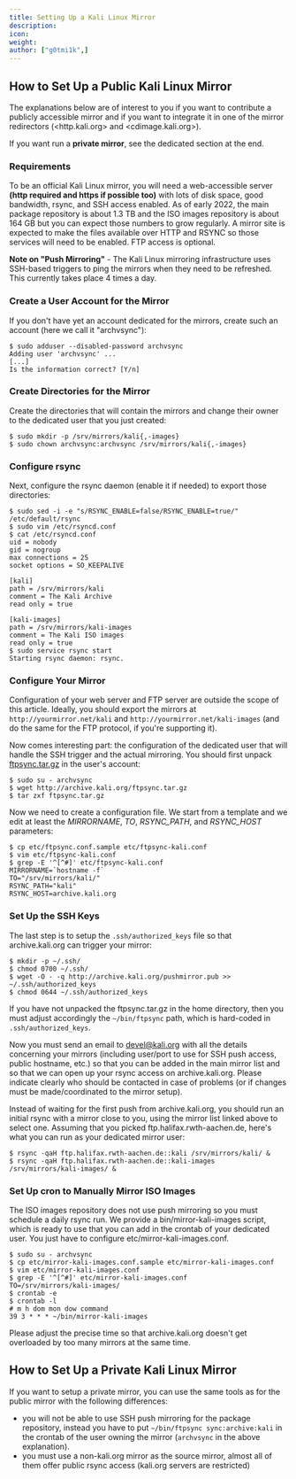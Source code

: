 ```yaml
---
title: Setting Up a Kali Linux Mirror
description:
icon:
weight:
author: ["g0tmi1k",]
---
```


## How to Set Up a Public Kali Linux Mirror

The explanations below are of interest to you if you want to contribute a publicly accessible mirror and if you want to integrate it in one of the mirror redirectors (<http.kali.org> and <cdimage.kali.org>).

If you want run a **private mirror**, see the dedicated section at the end.

### Requirements

<!--
  # Prevriously/historic values 
  ## Kali
  - 2022.1, the main package repository is about 1.3 TB
  - 2021.3, the main package repository is about 1.1 TB
  - 2021.1, the main package repository is about 1.1 TB
  - Early 2020, the main package repository is about 850 GB
  - 2015, the main package repository is about 450 GB

  ## Kali Images
  - 2022.1, the ISO images repository is about 164 GB
  - 2021.3, the ISO images repository is about 120 GB
  - 2021.1, the ISO images repository is about 84 GB
  - Early 2020, the ISO images repository is about 110 GB
  - 2015, the ISO images repository is about 50 GB
-->

To be an official Kali Linux mirror, you will need a web-accessible server **(http required and https if possible too)** with lots of disk space, good bandwidth, rsync, and SSH access enabled. As of early 2022, the main package repository is about 1.3 TB and the ISO images repository is about 164 GB but you can expect those numbers to grow regularly. A mirror site is expected to make the files available over HTTP and RSYNC so those services will need to be enabled. FTP access is optional.

**Note on "Push Mirroring"** - The Kali Linux mirroring infrastructure uses SSH-based triggers to ping the mirrors when they need to be refreshed. This currently takes place 4 times a day.

### Create a User Account for the Mirror

If you don't have yet an account dedicated for the mirrors, create such an account (here we call it "archvsync"):

```console
$ sudo adduser --disabled-password archvsync
Adding user 'archvsync' ...
[...]
Is the information correct? [Y/n]
```

### Create Directories for the Mirror

Create the directories that will contain the mirrors and change their owner to the dedicated user that you just created:

```console
$ sudo mkdir -p /srv/mirrors/kali{,-images}
$ sudo chown archvsync:archvsync /srv/mirrors/kali{,-images}
```

### Configure rsync

Next, configure the rsync daemon (enable it if needed) to export those directories:

```console
$ sudo sed -i -e "s/RSYNC_ENABLE=false/RSYNC_ENABLE=true/" /etc/default/rsync
$ sudo vim /etc/rsyncd.conf
$ cat /etc/rsyncd.conf
uid = nobody
gid = nogroup
max connections = 25
socket options = SO_KEEPALIVE

[kali]
path = /srv/mirrors/kali
comment = The Kali Archive
read only = true

[kali-images]
path = /srv/mirrors/kali-images
comment = The Kali ISO images
read only = true
$ sudo service rsync start
Starting rsync daemon: rsync.
```

### Configure Your Mirror

Configuration of your web server and FTP server are outside the scope of this article. Ideally, you should export the mirrors at `http://yourmirror.net/kali` and `http://yourmirror.net/kali-images` (and do the same for the FTP protocol, if you're supporting it).

Now comes interesting part: the configuration of the dedicated user that will handle the SSH trigger and the actual mirroring. You should first unpack [ftpsync.tar.gz](http://archive.kali.org/ftpsync.tar.gz) in the user's account:

```console
$ sudo su - archvsync
$ wget http://archive.kali.org/ftpsync.tar.gz
$ tar zxf ftpsync.tar.gz
```

Now we need to create a configuration file. We start from a template and we edit at least the _MIRRORNAME_, _TO_, _RSYNC_PATH_, and _RSYNC_HOST_ parameters:

```console
$ cp etc/ftpsync.conf.sample etc/ftpsync-kali.conf
$ vim etc/ftpsync-kali.conf
$ grep -E '^[^#]' etc/ftpsync-kali.conf
MIRRORNAME=`hostname -f`
TO="/srv/mirrors/kali/"
RSYNC_PATH="kali"
RSYNC_HOST=archive.kali.org
```

### Set Up the SSH Keys

The last step is to setup the `.ssh/authorized_keys` file so that archive.kali.org can trigger your mirror:

```console
$ mkdir -p ~/.ssh/
$ chmod 0700 ~/.ssh/
$ wget -O - -q http://archive.kali.org/pushmirror.pub >> ~/.ssh/authorized_keys
$ chmod 0644 ~/.ssh/authorized_keys
```

If you have not unpacked the ftpsync.tar.gz in the home directory, then you must adjust accordingly the `~/bin/ftpsync` path, which is hard-coded in `.ssh/authorized_keys`.

Now you must send an email to [devel@kali.org](mailto:devel@kali.org) with all the details concerning your mirrors (including user/port to use for SSH push access, public hostname, etc.) so that you can be added in the main mirror list and so that we can open up your rsync access on archive.kali.org. Please indicate clearly who should be contacted in case of problems (or if changes must be made/coordinated to the mirror setup).

Instead of waiting for the first push from archive.kali.org, you should run an initial rsync with a mirror close to you, using the mirror list linked above to select one. Assuming that you picked ftp.halifax.rwth-aachen.de, here's what you can run as your dedicated mirror user:

```console
$ rsync -qaH ftp.halifax.rwth-aachen.de::kali /srv/mirrors/kali/ &
$ rsync -qaH ftp.halifax.rwth-aachen.de::kali-images /srv/mirrors/kali-images/ &
```

### Set Up cron to Manually Mirror ISO Images

The ISO images repository does not use push mirroring so you must schedule a daily rsync run. We provide a bin/mirror-kali-images script, which is ready to use that you can add in the crontab of your dedicated user. You just have to configure etc/mirror-kali-images.conf.

```console
$ sudo su - archvsync
$ cp etc/mirror-kali-images.conf.sample etc/mirror-kali-images.conf
$ vim etc/mirror-kali-images.conf
$ grep -E '^[^#]' etc/mirror-kali-images.conf
TO=/srv/mirrors/kali-images/
$ crontab -e
$ crontab -l
# m h dom mon dow command
39 3 * * * ~/bin/mirror-kali-images
```

Please adjust the precise time so that archive.kali.org doesn't get overloaded by too many mirrors at the same time.

## How to Set Up a Private Kali Linux Mirror

If you want to setup a private mirror, you can use the same tools as for
the public mirror with the following differences:

- you will not be able to use SSH push mirroring for the package repository, instead you have to put `~/bin/ftpsync sync:archive:kali` in the crontab of the user owning the mirror (`archvsync` in the above explanation).
- you must use a non-kali.org mirror as the source mirror, almost all of them offer public rsync access (kali.org servers are restricted)
